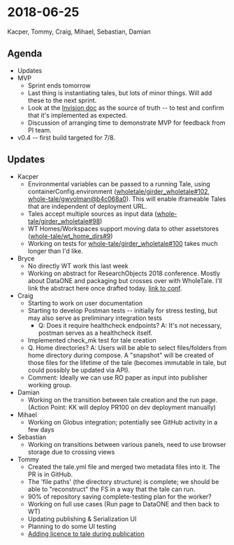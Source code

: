 2018-06-25
==========
Kacper, Tommy, Craig, Mihael, Sebastian, Damian

Agenda
------
* Updates
* MVP
  * Sprint ends tomorrow
  * Last thing is instantiating tales, but lots of minor things. Will add these to the next sprint.
  * Look at the [Invision doc](https://projects.invisionapp.com/freehand/document/nPpPcHSRg) as the source of truth -- to test and confirm that it's implemented as expected.
  * Discussion of arranging time to demonstrate MVP for feedback from PI team.
* v0.4 -- first build targeted for 7/8.


Updates
-------
 * Kacper
   * Environmental variables can be passed to a running Tale, using containerConfig.environment ([wholetale/girder_wholetale#102](https://github.com/whole-tale/girder_wholetale/pull/102), [whole-tale/gwvolman@b4c068a0](https://github.com/whole-tale/gwvolman/commit/b4c068a0d81e19ff43602cf7ed5696e39d98297e)). This will enable iframeable Tales that are independent of deployment URL.
   * Tales accept multiple sources as input data ([whole-tale/girder_wholetale#98](https://github.com/whole-tale/girder_wholetale/pull/98))
   * WT Homes/Workspaces support moving data to other assetstores ([whole-tale/wt_home_dirs#9](https://github.com/whole-tale/wt_home_dirs/pull/9))
   * Working on tests for [whole-tale/girder_wholetale#100](https://github.com/whole-tale/girder_wholetale/pull/100) takes much longer than I'd like.
* Bryce
    * No directly WT work this last week
    * Working on abstract for ResearchObjects 2018 conference. Mostly about DataONE and packaging but crosses over with WholeTale. I'll link the abstract here once drafted today. [link to conf](http://www.researchobject.org/ro2018/).
* Craig
  * Starting to work on user documentation
  * Starting to develop Postman tests -- initially for stress testing, but may also serve as preliminary integration tests
      * Q: Does it require healthcheck endpoints? A: It's not necessary, postman serves as a healthcheck itself.
  * Implemented check_mk test for tale creation
  * Q. Home directories? A: Users will be able to select files/folders from home directory during compose. A "snapshot" will be created of those files for the lifetime of the tale (becomes immutable in tale, but could possibly be updated via API).
  * Comment: Ideally we can use RO paper as input into publisher working group.
* Damian
  * Working on the transition between tale creation and the run page. (Action Point: KK will deploy PR100 on dev deployment manually)
* Mihael
  * Working on Globus integration; potentially see GitHub activity in a few days 
* Sebastian
  * Working on transitions between various panels, need to use browser storage due to crossing views 
* Tommy
  * Created the tale.yml file and merged two metadata files into it. The PR is in GitHub. 
  * The 'file paths' (the directory structure) is complete; we should be able to "reconstruct" the FS in a way that the tale can run.
  * 90% of repository saving complete-testing plan for the worker?
  * Working on full use cases (Run page to DataONE and then back to WT)
  * Updating publishing & Serialization UI
  * Planning to do some UI testing
  * [Adding licence to tale during publication](https://github.com/whole-tale/dashboard/issues/149)
